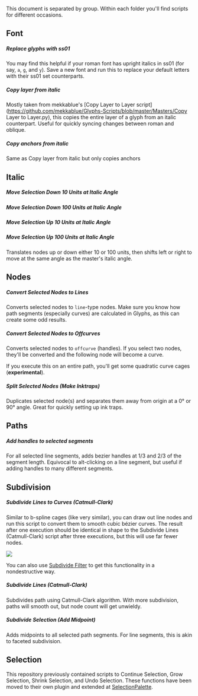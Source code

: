 This document is separated by group. Within each folder you'll find scripts for different occasions.

## Font

##### Replace glyphs with ss01
You may find this helpful if your roman font has upright italics in ss01 (for say, `a`, `g`, and `y`). Save a new font and run this to replace your default letters with their ss01 set counterparts.

##### Copy layer from italic
Mostly taken from mekkablue's [Copy Layer to Layer script](https://github.com/mekkablue/Glyphs-Scripts/blob/master/Masters/Copy Layer to Layer.py), this copies the entire layer of a glyph from an italic counterpart. Useful for quickly syncing changes between roman and oblique.

##### Copy anchors from italic
Same as Copy layer from italic but only copies anchors

## Italic

##### Move Selection Down 10 Units at Italic Angle
##### Move Selection Down 100 Units at Italic Angle
##### Move Selection Up 10 Units at Italic Angle
##### Move Selection Up 100 Units at Italic Angle
Translates nodes up or down either 10 or 100 units, then shifts left or right to move at the same angle as the master's italic angle.

## Nodes

##### Convert Selected Nodes to Lines
Converts selected nodes to `line`-type nodes. Make sure you know how path segments (especially curves) are calculated in Glyphs, as this can create some odd results.

##### Convert Selected Nodes to Offcurves
Converts selected nodes to `offcurve` (handles). If you select two nodes, they'll be converted and the following node will become a curve.

If you execute this on an entire path, you'll get some quadratic curve cages (**experimental**).

##### Split Selected Nodes (Make Inktraps)
Duplicates selected node(s) and separates them away from origin at a 0° or 90° angle. Great for quickly setting up ink traps.

## Paths

##### Add handles to selected segments
For all selected line segments, adds bezier handles at 1/3 and 2/3 of the segment length. Equivocal to alt-clicking on a line segment, but useful if adding handles to many different segments.

## Subdivision

##### Subdivide Lines to Curves (Catmull-Clark)
Similar to b-spline cages (like very similar), you can draw out line nodes and run this script to convert them to smooth cubic bézier curves. The result after one execution should be identical in shape to the Subdivide Lines (Catmull-Clark) script after three executions, but this will use far fewer nodes.

![](https://pbs.twimg.com/media/CvM1vXrWgAETVor.jpg)

You can also use [Subdivide Filter](https://github.com/danielgamage/Subdivide) to get this functionality in a nondestructive way.

##### Subdivide Lines (Catmull-Clark)
Subdivides path using Catmull-Clark algorithm. With more subdivision, paths will smooth out, but node count will get unwieldy.

##### Subdivide Selection (Add Midpoint)
Adds midpoints to all selected path segments. For line segments, this is akin to faceted subdivision.

## Selection

This repository previously contained scripts to Continue Selection, Grow Selection, Shrink Selection, and Undo Selection. These functions have been moved to their own plugin and extended at [SelectionPalette](https://github.com/danielgamage/SelectionPalette/).
